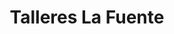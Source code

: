 ---
title: "Talleres La Fuente"
url: /malaga/talleres-la-fuente/
shop: reparación de automóviles
---